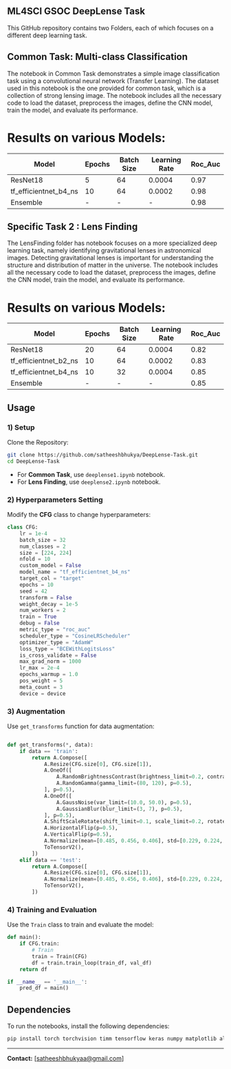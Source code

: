 ## ML4SCI GSOC DeepLense Task 
This GitHub repository contains two Folders, each of which focuses on a different deep learning task. 
## Common Task: Multi-class Classification 
The notebook in Common Task demonstrates a simple image classification task using a convolutional neural network (Transfer Learning). 
The dataset used in this notebook is the one provided for common task, which is a collection of strong lensing image. 
The notebook includes all the necessary code to load the dataset, preprocess the images, define the CNN model, train the model, and evaluate its performance. 
# Results on various Models:  

| Model    | Epochs | Batch Size | Learning Rate | Roc_Auc |
|----------|--------|------------|---------------|----------|
| ResNet18 | 5     | 64         | 0.0004         | 0.97    |
| tf_efficientnet_b4_ns | 10 | 64        | 0.0002        | 0.98    |
| Ensemble  | -    | -         |      -            | 0.98   |

## Specific Task 2 : Lens Finding 
The LensFinding folder has notebook focuses on a more specialized deep learning task, namely identifying gravitational lenses in astronomical images. Detecting gravitational lenses is important for understanding the structure and distribution of matter in the universe. The notebook includes all the necessary code to load the dataset, preprocess the images, define the CNN model, train the model, and evaluate its performance.

# Results on various Models: 

| Model    | Epochs | Batch Size | Learning Rate | Roc_Auc |
|----------|--------|------------|---------------|----------|
| ResNet18 | 20    | 64         | 0.0004         | 0.82    |
| tf_efficientnet_b2_ns | 10 | 64        | 0.0002        | 0.83    |
|tf_efficientnet_b4_ns  | 10    | 32         | 0.0004     | 0.85   | 
| Ensemble  | -    | -         |          -        | 0.85   | 

## Usage

### 1) Setup
Clone the Repository:
```bash
git clone https://github.com/satheeshbhukya/DeepLense-Task.git
cd DeepLense-Task
```
- For **Common Task**, use `deeplense1.ipynb` notebook.
- For **Lens Finding**, use `deeplense2.ipynb` notebook.

### 2) Hyperparameters Setting
Modify the **CFG** class to change hyperparameters:
```python
class CFG:
    lr = 1e-4
    batch_size = 32 
    num_classes = 2
    size = [224, 224]  
    nfold = 10
    custom_model = False
    model_name = "tf_efficientnet_b4_ns"  
    target_col = "target"
    epochs = 10  
    seed = 42
    transform = False
    weight_decay = 1e-5
    num_workers = 2
    train = True
    debug = False
    metric_type = "roc_auc"
    scheduler_type = "CosineLRScheduler"
    optimizer_type = "AdamW" 
    loss_type = "BCEWithLogitsLoss"
    is_cross_validate = False
    max_grad_norm = 1000
    lr_max = 2e-4
    epochs_warmup = 1.0
    pos_weight = 5
    meta_count = 3
    device = device 
```

### 3) Augmentation
Use `get_transforms` function for data augmentation:
```python

def get_transforms(*, data):
    if data == 'train':
        return A.Compose([
            A.Resize(CFG.size[0], CFG.size[1]),
            A.OneOf([
                A.RandomBrightnessContrast(brightness_limit=0.2, contrast_limit=0.2, p=0.5),
                A.RandomGamma(gamma_limit=(80, 120), p=0.5),
            ], p=0.5),
            A.OneOf([
                A.GaussNoise(var_limit=(10.0, 50.0), p=0.5),
                A.GaussianBlur(blur_limit=(3, 7), p=0.5),
            ], p=0.5),
            A.ShiftScaleRotate(shift_limit=0.1, scale_limit=0.2, rotate_limit=30, p=0.5),
            A.HorizontalFlip(p=0.5),
            A.VerticalFlip(p=0.5),
            A.Normalize(mean=[0.485, 0.456, 0.406], std=[0.229, 0.224, 0.225]),
            ToTensorV2(),
        ])
    elif data == 'test':
        return A.Compose([
            A.Resize(CFG.size[0], CFG.size[1]),
            A.Normalize(mean=[0.485, 0.456, 0.406], std=[0.229, 0.224, 0.225]),
            ToTensorV2(),
        ])
```

### 4) Training and Evaluation
Use the `Train` class to train and evaluate the model:
```python
def main():
    if CFG.train: 
        # Train
        train = Train(CFG)
        df = train.train_loop(train_df, val_df)
    return df 

if __name__ == '__main__':
    pred_df = main()
```

## Dependencies
To run the notebooks, install the following dependencies:
```bash
pip install torch torchvision timm tensorflow keras numpy matplotlib albumentations scikit-learn
```
---
**Contact:** [satheeshbhukyaa@gmail.com]
